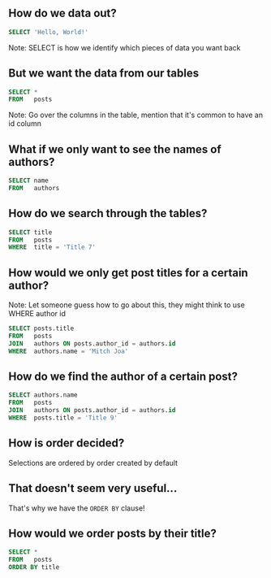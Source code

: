<!--Meta theme:solarized title:Learn SQL 02-->

<!--sec 1.1-->
## How do we data out?

<!--sec 1.2-->
```sql
SELECT 'Hello, World!'
```

Note:
SELECT is how we identify which pieces of data you want back
<!--sec 2.1-->
## But we want the data from our tables

<!--sec 2.2-->
```sql
SELECT *
FROM   posts
```

Note:
Go over the columns in the table, mention that it's common to have an id column
<!--sec 2.3-->
## What if we only want to see the names of authors?

<!--sec 2.4-->
```sql
SELECT name
FROM   authors
```

<!--sec 3.1-->
## How do we search through the tables?

<!--sec 3.2-->
```sql
SELECT title
FROM   posts
WHERE  title = 'Title 7'
```

<!--sec 4.1-->
## How would we only get post titles for a certain author?

Note:
Let someone guess how to go about this, they might think to use WHERE author id
<!--sec 4.2-->
```sql
SELECT posts.title
FROM   posts
JOIN   authors ON posts.author_id = authors.id
WHERE  authors.name = 'Mitch Joa'
```

<!--sec 4.3-->
## How do we find the author of a certain post?

<!--sec 4.4-->
```sql
SELECT authors.name
FROM   posts
JOIN   authors ON posts.author_id = authors.id
WHERE  posts.title = 'Title 9'
```

<!--sec 5.1-->
## How is order decided?

<!--sec 5.2-->
Selections are ordered by order created by default

<!--sec 5.3-->
## That doesn't seem very useful...

<!--sec 5.4-->
That's why we have the `ORDER BY` clause!

<!--sec 5.5-->
## How would we order posts by their title?

<!--sec 5.6-->
```sql
SELECT *
FROM   posts
ORDER BY title
```
